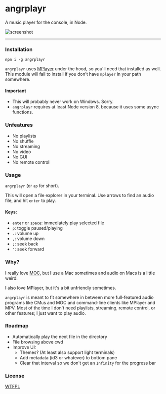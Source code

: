 # angrplayr

A music player for the console, in Node.

![screenshot](http://zacanger.com/angrplayr.png)

--------

### Installation

`npm i -g angrplayr`

`angrplayr` uses [MPlayer](http://www.mplayerhq.hu/design7/dload.html) under the
hood, so you'll need that installed as well. This module will fail to install if
you don't have `mplayer` in your path somewhere.

#### Important

* This will probably never work on Windows. Sorry.
* `angrplayr` requires at least Node version 8, because it uses some async
  functions.

### Unfeatures

* No playlists
* No shuffle
* No streaming
* No video
* No GUI
* No remote control

### Usage

`angrplayr` (or `ap` for short).

This will open a file explorer in your terminal. Use arrows to find an audio
file, and hit `enter` to play.

#### Keys:

* `enter` or `space`: immediately play selected file
* `p`: toggle paused/playing
* `.`: volume up
* `,`: volume down
* `;`: seek back
* `'`: seek forward

### Why?

I really love [MOC](https://github.com/jonsafari/mocp), but I use a Mac
sometimes and audio on Macs is a little weird.

I also love MPlayer, but it's a bit unfriendly sometimes.

`angrplayr` is meant to fit somewhere in between more full-featured audio
programs like CMus and MOC and command-line clients like MPlayer and MPV. Most
of the time I don't need playlists, streaming, remote control, or other
features; I just want to play audio.

### Roadmap

* Automatically play the next file in the directory
* File browsing above cwd
* Improve UI:
  * Themes? (At least also support light terminals)
  * Add metadata (id3 or whatever) to bottom pane
  * Clear that interval so we don't get an `Infinity` for the progress bar

### License

[WTFPL](LICENSE.md)
